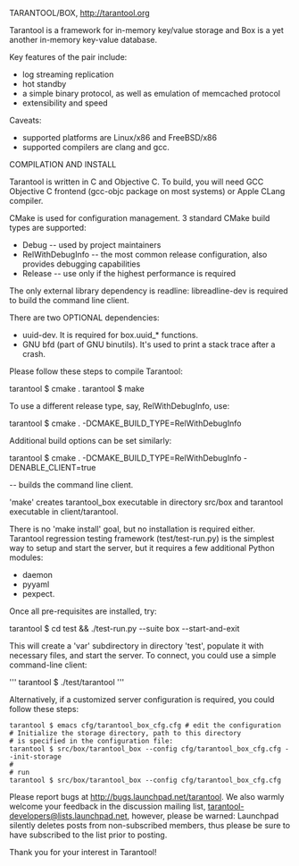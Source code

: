 TARANTOOL/BOX, http://tarantool.org

Tarantool is a framework for in-memory key/value storage and
Box is a yet another in-memory key-value database.

Key features of the pair include:
 * log streaming replication
 * hot standby
 * a simple binary protocol, as well as emulation of memcached
   protocol
 * extensibility and speed

Caveats:
 * supported platforms are Linux/x86 and FreeBSD/x86
 * supported compilers are clang and gcc.

COMPILATION AND INSTALL

Tarantool is written in C and Objective C.
To build, you will need GCC Objective C frontend
(gcc-objc package on most systems) or Apple CLang compiler.

CMake is used for configuration management.
3 standard CMake build types are supported:
 * Debug -- used by project maintainers
 * RelWithDebugInfo -- the most common release configuration,
 also provides debugging capabilities
 * Release -- use only if the highest performance is required

The only external library dependency is readline: libreadline-dev
is required to build the command line client.

There are two OPTIONAL dependencies: 
- uuid-dev. It is required for box.uuid_* functions.
- GNU bfd (part of GNU binutils). It's used to print 
a stack trace after a crash.

Please follow these steps to compile Tarantool:

tarantool $ cmake .
tarantool $ make

To use a different release type, say, RelWithDebugInfo, use:

tarantool $ cmake . -DCMAKE_BUILD_TYPE=RelWithDebugInfo

Additional build options can be set similarly:

tarantool $ cmake . -DCMAKE_BUILD_TYPE=RelWithDebugInfo -DENABLE_CLIENT=true

-- builds the command line client.

'make' creates tarantool_box executable in directory
src/box and tarantool executable in client/tarantool.

There is no 'make install' goal, but no installation
is required either.
Tarantool regression testing framework (test/test-run.py) is the
simplest way to setup and start the server, but it requires a few
additional Python modules:
 * daemon
 * pyyaml
 * pexpect.

Once all pre-requisites are installed, try:

tarantool $ cd test && ./test-run.py --suite box --start-and-exit

This will create a 'var' subdirectory in directory 'test',
populate it with necessary files, and
start the server. To connect, you could use
a simple command-line client:

'''
tarantool $ ./test/tarantool
'''

Alternatively, if a customized server configuration is required,
you could follow these steps:

```
tarantool $ emacs cfg/tarantool_box_cfg.cfg # edit the configuration
# Initialize the storage directory, path to this directory
# is specified in the configuration file:
tarantool $ src/box/tarantool_box --config cfg/tarantool_box_cfg.cfg --init-storage
#
# run
tarantool $ src/box/tarantool_box --config cfg/tarantool_box_cfg.cfg
```

Please report bugs at http://bugs.launchpad.net/tarantool.
We also warmly welcome your feedback in the discussion mailing
list, tarantool-developers@lists.launchpad.net, however, please be
warned: Launchpad silently deletes posts from non-subscribed
members, thus please be sure to have subscribed to the list prior
to posting.

Thank you for your interest in Tarantool!

